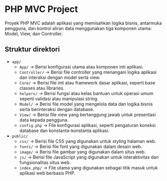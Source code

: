 # PHP MVC Project

Proyek PHP MVC adalah aplikasi yang memisahkan logika bisnis, antarmuka pengguna, dan kontrol aliran data menggunakan tiga komponen utama: Model, View, dan Controller.

## Struktur direktori

- `app/` 
  - `App/` -> Berisi konfigurasi utama atau komponen inti aplikasi.
  - `Controller/` -> Berisi file controller yang menangani logika aplikasi dan interaksi dengan model serta view.
  - `Core/` -> Berisi file inti atau framework dasar aplikasi, seperti base classes atau libraries.
  - `helpers/` -> Berisi fungsi atau kelas bantuan untuk operasi umum seperti validasi atau manipulasi string.
  - `Model/` -> Berisi file model yang mengelola data dan logika bisnis serta berinteraksi dengan database.
  - `View/` -> Berisi file view yang bertanggung jawab untuk presentasi data kepada pengguna.
  - `config.php` -> File konfigurasi aplikasi, seperti pengaturan koneksi database dan konstanta-konstanta aplikasi.
- `public/`
  - `css/` -> Berisi file CSS yang digunakan untuk styling halaman web.
  - `fonts/` -> Berisi file font yang digunakan dalam desain web.
  - `image/` -> Berisi file gambar yang digunakan dalam situs web.
  - `js/` -> Berisi file JavaScript yang digunakan untuk interaktivitas dan fungsionalitas situs web.
  - `index.php/` -> File utama yang digunakan sebagai titik masuk untuk aplikasi web berbasis PHP.
